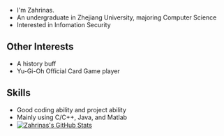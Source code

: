 - I'm Zahrinas.
- An undergraduate in Zhejiang University, majoring Computer Science
- Interested in Infomation Security
## Other Interests
- A history buff
- Yu-Gi-Oh Official Card Game player
## Skills
- Good coding ability and project ability
- Mainly using C/C++, Java, and Matlab
- <a href="https://github.com/Zahrinas/Zahrinas">
  <img align="center" src="https://github-readme-stats.vercel.app/api/top-langs/?username=Zahrinas&langs_count=5&layout=compact&exclude_repo=Zahrinas" alt="Zahrinas's GitHub Stats" /></a>
